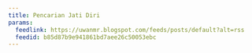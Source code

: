 ```yaml
---
title: Pencarian Jati Diri
params:
  feedlink: https://uwanmr.blogspot.com/feeds/posts/default?alt=rss
  feedid: b85d87b9e941861bd7aee26c50053ebc
---
```

